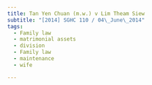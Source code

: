 ```yaml
---
title: Tan Yen Chuan (m.w.) v Lim Theam Siew 
subtitle: "[2014] SGHC 110 / 04\_June\_2014"
tags:
  - Family law
  - matrimonial assets
  - division
  - Family law
  - maintenance
  - wife

---
```



